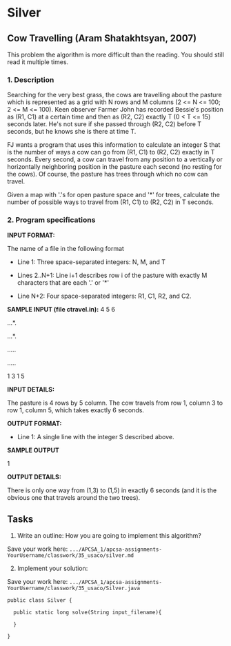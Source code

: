 # Silver

## Cow Travelling (Aram Shatakhtsyan, 2007)

This problem the algorithm is more difficult than the reading. You should still read it multiple times.

### 1. Description

Searching for the very best grass, the cows are travelling about the pasture which is represented as a grid with N rows and M columns (2 <= N <= 100; 2 <= M <= 100). Keen observer Farmer John has recorded Bessie's position as (R1, C1) at a certain time and then as (R2, C2) exactly T (0 < T <= 15) seconds later. He's not sure if she passed through (R2, C2) before T seconds, but he knows she is there at time T.

FJ wants a program that uses this information to calculate an integer S that is the number of ways a cow can go from (R1, C1) to (R2, C2) exactly in T seconds. Every second, a cow can travel from any position to a vertically or horizontally neighboring position in the pasture each second (no resting for the cows). Of course, the pasture has trees through which no cow can travel.

Given a map with '.'s for open pasture space and '*' for trees, calculate the number of possible ways to travel from (R1, C1) to (R2, C2) in T seconds.

### 2. Program specifications

**INPUT FORMAT:**

The name of a file in the following format

* Line 1: Three space-separated integers: N, M, and T

* Lines 2..N+1: Line i+1 describes row i of the pasture with exactly M characters that are each '.' or '*'

* Line N+2: Four space-separated integers: R1, C1, R2, and C2.
  
**SAMPLE INPUT (file ctravel.in):**
4 5 6

...*.

...*.

.....

.....

1 3 1 5

**INPUT DETAILS:**

The pasture is 4 rows by 5 column. The cow travels from row 1, column 3 to row 1, column 5, which takes exactly 6 seconds.

**OUTPUT FORMAT:**

* Line 1: A single line with the integer S described above.
  
**SAMPLE OUTPUT**

1

**OUTPUT DETAILS:**

There is only one way from (1,3) to (1,5) in exactly 6 seconds (and it is the obvious one that travels around the two trees). 

## Tasks



1. Write an outline: How you are going to implement this algorithm?
   
Save your work here: `.../APCSA_1/apcsa-assignments-YourUsername/classwork/35_usaco/silver.md`
   
2. Implement your solution:

Save your work here: `.../APCSA_1/apcsa-assignments-YourUsername/classwork/35_usaco/Silver.java`
```
public class Silver {

  public static long solve(String input_filename){

  }

}
```
